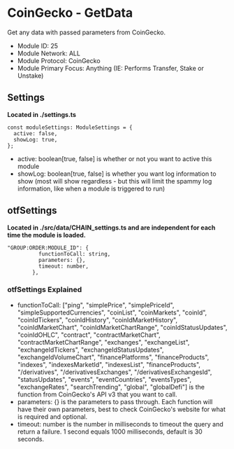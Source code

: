 # CoinGecko - GetData
Get any data with passed parameters from CoinGecko.

* Module ID: 25
* Module Network: ALL
* Module Protocol: CoinGecko
* Module Primary Focus: Anything (IE: Performs Transfer, Stake or Unstake)

## Settings
**Located in ./settings.ts**
```
const moduleSettings: ModuleSettings = {
  active: false,
  showLog: true,
};
```

* active: boolean[true, false] is whether or not you want to active this module
* showLog: boolean[true, false] is whether you want log information to show (most will show regardless - but this will limit the spammy log information, like when a module is triggered to run)

## otfSettings
**Located in ./src/data/CHAIN_settings.ts and are independent for each time the module is loaded.**
```
"GROUP:ORDER:MODULE_ID": {
          functionToCall: string,
          parameters: {},
          timeout: number,
        },
```

### otfSettings Explained
* functionToCall: ["ping", "simplePrice", "simplePriceId", "simpleSupportedCurrencies", "coinList", "coinMarkets", "coinId", "coinIdTickers", "coinIdHistory", "coinIdMarketHistory", "coinIdMarketChart", "coinIdMarketChartRange", "coinIdStatusUpdates", "coinIdOHLC", "contract", "contractMarketChart", "contractMarketChartRange", "exchanges", "exchangeList", "exchangeIdTickers", "exchangeIdStatusUpdates", "exchangeIdVolumeChart", "financePlatforms", "financeProducts", "indexes", "indexesMarketId", "indexesList", "financeProducts", "/derivatives", "/derivativesExchanges", "/derivativesExchangesId", "statusUpdates", "events", "eventCountries", "eventsTypes", "exchangeRates", "searchTrending", "global", "globalDefi"] is the function from CoinGecko's API v3 that you want to call.
* parameters: {} is the parameters to pass through.  Each function will have their own parameters, best to check CoinGecko's website for what is required and optional.
* timeout: number is the number in milliseconds to timeout the query and return a failure.  1 second equals 1000 milliseconds, default is 30 seconds.